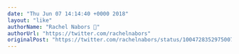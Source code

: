 ```yaml
---
date: "Thu Jun 07 14:14:40 +0000 2018"
layout: "like"
authorName: "Rachel Nabors 💙"
authorUrl: "https://twitter.com/rachelnabors"
originalPost: "https://twitter.com/rachelnabors/status/1004728352975007744"
---
```

